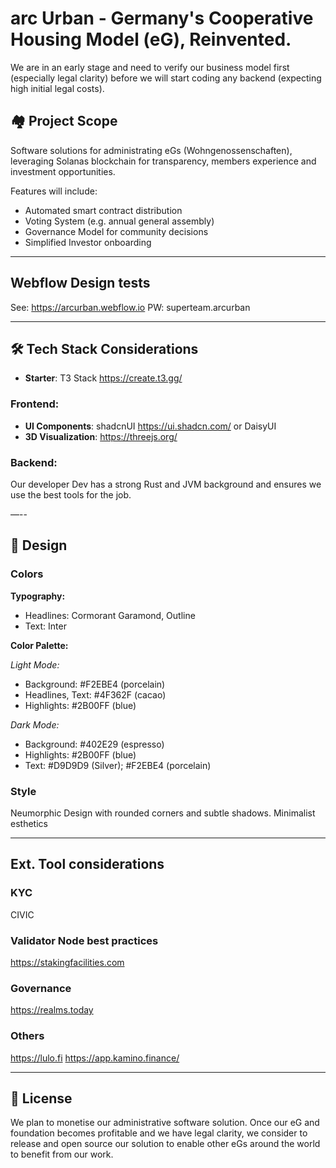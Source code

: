 # arc Urban - Germany's Cooperative Housing Model (eG), Reinvented.
We are in an early stage and need to verify our business model first (especially legal clarity) before we will start coding any backend (expecting high initial legal costs).

## 🏘️ Project Scope
Software solutions for administrating eGs (Wohngenossenschaften), leveraging Solanas blockchain for transparency, members experience and investment opportunities.

Features will include: 
- Automated smart contract distribution
- Voting System (e.g. annual general assembly)
- Governance Model for community decisions
- Simplified Investor onboarding

---

## Webflow Design tests
See: https://arcurban.webflow.io
PW:  superteam.arcurban

---

## 🛠️ Tech Stack Considerations

- **Starter**: T3 Stack https://create.t3.gg/

### Frontend:
- **UI Components**: shadcnUI https://ui.shadcn.com/ or DaisyUI
- **3D Visualization**: https://threejs.org/

### Backend:
Our developer Dev has a strong Rust and JVM background and ensures we use the best tools for the job.

—--

## 🎨 Design

### Colors

**Typography:**
- Headlines: Cormorant Garamond, Outline
- Text: Inter

**Color Palette:**

*Light Mode:*
- Background: #F2EBE4 (porcelain)
- Headlines, Text: #4F362F (cacao)
- Highlights: #2B00FF (blue)

*Dark Mode:*
- Background: #402E29 (espresso)
- Highlights: #2B00FF (blue)
- Text: #D9D9D9 (Silver); #F2EBE4 (porcelain)

### Style
Neumorphic Design with rounded corners and subtle shadows.
Minimalist esthetics

---

## Ext. Tool considerations

### KYC
CIVIC

### Validator Node best practices
https://stakingfacilities.com

### Governance
https://realms.today

### Others
https://lulo.fi 
https://app.kamino.finance/ 

---

## 📜 License

We plan to monetise our administrative software solution. Once our eG and foundation becomes profitable and we have legal clarity, we consider to release and open source our solution to enable other eGs around the world to benefit from our work.
